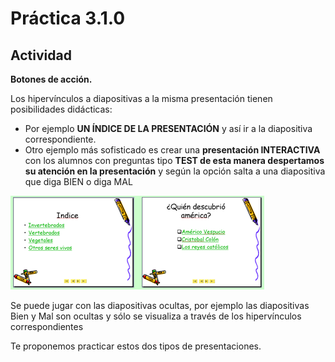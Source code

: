 # Práctica 3.1.0

## Actividad

**Botones de acción.**

Los hipervínculos a diapositivas a la misma presentación tienen posibilidades didácticas:

*   Por ejemplo **UN ÍNDICE DE LA PRESENTACIÓN** y así ir a la diapositiva correspondiente.
*   Otro ejemplo más sofisticado es crear una **presentación INTERACTIVA** con los alumnos con preguntas tipo **TEST de esta manera despertamos su atención en la presentación** y según la opción salta a una diapositiva que diga BIEN o diga MAL


![J.Quintana, montaje pantalla captura programa](img/m475.png)


Se puede jugar con las diapositivas ocultas, por ejemplo las diapositivas Bien y Mal son ocultas y sólo se visualiza a través de los hipervínculos correspondientes

Te proponemos practicar estos dos tipos de presentaciones.

